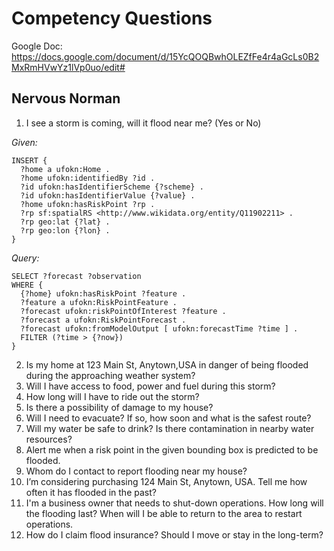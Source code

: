 # Competency Questions

Google Doc: https://docs.google.com/document/d/15YcQOQBwhOLEZfFe4r4aGcLs0B2MxRmHVwYz1lVp0uo/edit#


## Nervous Norman

1. I see a storm is coming, will it flood near me? (Yes or No)

_Given:_
```
INSERT {
  ?home a ufokn:Home .
  ?home ufokn:identifiedBy ?id .
  ?id ufokn:hasIdentifierScheme {?scheme} .
  ?id ufokn:hasIdentifierValue {?value} .
  ?home ufokn:hasRiskPoint ?rp .
  ?rp sf:spatialRS <http://www.wikidata.org/entity/Q11902211> .
  ?rp geo:lat {?lat} .
  ?rp geo:lon {?lon} .
}
```

_Query:_
```
SELECT ?forecast ?observation
WHERE {
  {?home} ufokn:hasRiskPoint ?feature .
  ?feature a ufokn:RiskPointFeature .
  ?forecast ufokn:riskPointOfInterest ?feature .
  ?forecast a ufokn:RiskPointForecast .
  ?forecast ufokn:fromModelOutput [ ufokn:forecastTime ?time ] .
  FILTER (?time > {?now})
}
```


2. Is my home at 123 Main St, Anytown,USA in danger of being flooded during the approaching weather system?
3. Will I have access to food, power and fuel during this storm?
4. How long will I have to ride out the storm?
5. Is there a possibility of damage to my house?
6. Will I need to evacuate? If so, how soon and what is the safest route?
7. Will my water be safe to drink? Is there contamination in nearby water resources?
8. Alert me when a risk point in the given bounding box is predicted to be flooded.
9. Whom do I contact to report flooding near my house?
10. I’m considering purchasing 124 Main St, Anytown, USA. Tell me how often it has flooded in the past?
11. I'm a business owner that needs to shut-down operations. How long will the flooding last? When will I be able to return to the area to restart operations.
12. How do I claim flood insurance? Should I move or stay in the long-term?
